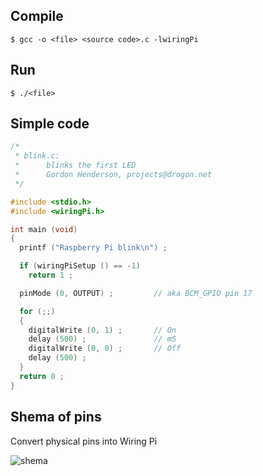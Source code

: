 
## Compile

```
$ gcc -o <file> <source code>.c -lwiringPi
```

## Run

```
$ ./<file>

```

## Simple code

```c
/*
 * blink.c:
 *      blinks the first LED
 *      Gordon Henderson, projects@drogon.net
 */

#include <stdio.h>
#include <wiringPi.h>

int main (void)
{
  printf ("Raspberry Pi blink\n") ;

  if (wiringPiSetup () == -1)
    return 1 ;

  pinMode (0, OUTPUT) ;         // aka BCM_GPIO pin 17

  for (;;)
  {
    digitalWrite (0, 1) ;       // On
    delay (500) ;               // mS
    digitalWrite (0, 0) ;       // Off
    delay (500) ;
  }
  return 0 ;
}
```

## Shemа of pins

Convert physical pins into Wiring Pi

![shema](https://github.com/RaymondProduction/gpio-raspberry-pi-cpp-/master/image/rspberry_pi_gpio_pins.png)
